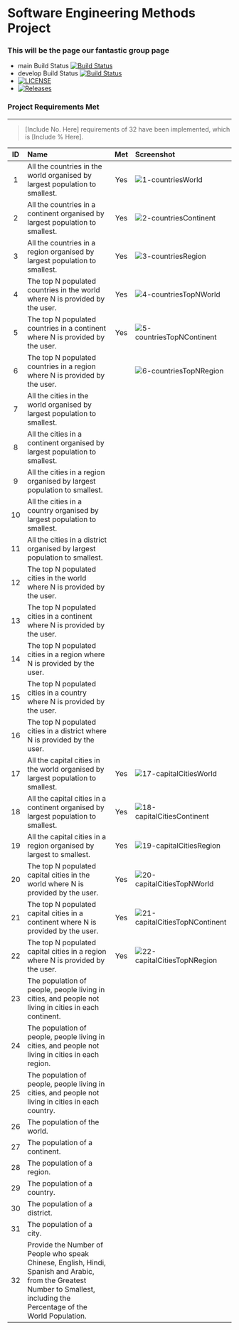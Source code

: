 # Software Engineering Methods Project
### This will be the page our fantastic group page
- main Build Status [![Build Status](https://travis-ci.org/sousajf1/sem.svg?branch=main)](https://travis-ci.org/sousajf1/sem)
- develop Build Status [![Build Status](https://travis-ci.org/sousajf1/sem.svg?branch=develop)](https://travis-ci.org/sousajf1/sem)
- [![LICENSE](https://img.shields.io/github/license/sousajf1/sem.svg?style=flat-square)](https://github.com/sousajf1/sem/blob/master/LICENSE)
- [![Releases](https://img.shields.io/github/release/sousajf1/sem/all.svg?style=flat-square)](https://github.com/sousajf1/sem/releases)

### Project Requirements Met

---

> [Include No. Here] requirements of 32 have been implemented, which is [Include % Here].

| ID | Name        | Met         | Screenshot      |
|:---:|:------------|:-------------:|:--------------|
| 1  | All the countries in the world organised by largest population to smallest. | Yes |  ![1-countriesWorld](https://github.com/Lindon-Jackasal/sem-1/blob/develop/images/1-countriesWorld.PNG)   |
| 2  | All the countries in a continent organised by largest population to smallest. | Yes |  ![2-countriesContinent](https://github.com/Lindon-Jackasal/sem-1/blob/develop/images/2-countriesContinent.PNG)   |
| 3  | All the countries in a region organised by largest population to smallest. | Yes |  ![3-countriesRegion](https://github.com/Lindon-Jackasal/sem-1/blob/develop/images/3-countriesRegion.PNG)   |
| 4  | The top N populated countries in the world where N is provided by the user. | Yes |  ![4-countriesTopNWorld](https://github.com/Lindon-Jackasal/sem-1/blob/develop/images/4-countriesTopNWorld.PNG)   |
| 5  | The top N populated countries in a continent where N is provided by the user. | Yes |  ![5-countriesTopNContinent](https://github.com/Lindon-Jackasal/sem-1/blob/develop/images/5-countriesTopNContinent.PNG)   |
| 6  | The top N populated countries in a region where N is provided by the user. |   |  ![6-countriesTopNRegion](https://github.com/Lindon-Jackasal/sem-1/blob/develop/images/6-countriesTopNRegion.PNG)   |
| 7  | All the cities in the world organised by largest population to smallest. |   |
| 8  | All the cities in a continent organised by largest population to smallest. |   |
| 9  | All the cities in a region organised by largest population to smallest. |   |
| 10  | All the cities in a country organised by largest population to smallest. |    |
| 11  | All the cities in a district organised by largest population to smallest. |    |
| 12  | The top N populated cities in the world where N is provided by the user. |    |
| 13  | The top N populated cities in a continent where N is provided by the user. |    |
| 14  | The top N populated cities in a region where N is provided by the user. |    |
| 15  | The top N populated cities in a country where N is provided by the user. |    |
| 16  | The top N populated cities in a district where N is provided by the user. |    |
| 17  | All the capital cities in the world organised by largest population to smallest. | Yes |  ![17-capitalCitiesWorld](https://github.com/Lindon-Jackasal/sem-1/blob/develop/images/17-capitalCitiesWorld.PNG)   |
| 18  | All the capital cities in a continent organised by largest population to smallest. | Yes |  ![18-capitalCitiesContinent](https://github.com/Lindon-Jackasal/sem-1/blob/develop/images/18-capitalCitiesContinent.PNG)   |
| 19  | All the capital cities in a region organised by largest to smallest. | Yes |  ![19-capitalCitiesRegion](https://github.com/Lindon-Jackasal/sem-1/blob/develop/images/19-capitalCitiesRegion.PNG)   |
| 20  | The top N populated capital cities in the world where N is provided by the user. | Yes |  ![20-capitalCitiesTopNWorld](https://github.com/Lindon-Jackasal/sem-1/blob/develop/images/20-capitalCitiesTopNWorld.PNG)   |
| 21  | The top N populated capital cities in a continent where N is provided by the user. | Yes |  ![21-capitalCitiesTopNContinent](https://github.com/Lindon-Jackasal/sem-1/blob/develop/images/20-capitalCitiesTopNContinent.PNG)   |
| 22  | The top N populated capital cities in a region where N is provided by the user. | Yes |  ![22-capitalCitiesTopNRegion](https://github.com/Lindon-Jackasal/sem-1/blob/develop/images/20-capitalCitiesTopNRegion.PNG)   |
| 23  | The population of people, people living in cities, and people not living in cities in each continent. |    |
| 24  | The population of people, people living in cities, and people not living in cities in each region. |   |
| 25  | The population of people, people living in cities, and people not living in cities in each country. |    |
| 26  | The population of the world. |   |
| 27  | The population of a continent. |   |
| 28  | The population of a region. |   |
| 29  | The population of a country. |   |
| 30  | The population of a district. |   |
| 31  | The population of a city. |   |
| 32  | Provide the Number of People who speak Chinese, English, Hindi, Spanish and Arabic, from the Greatest Number to Smallest, including the Percentage of the World Population. |   |
